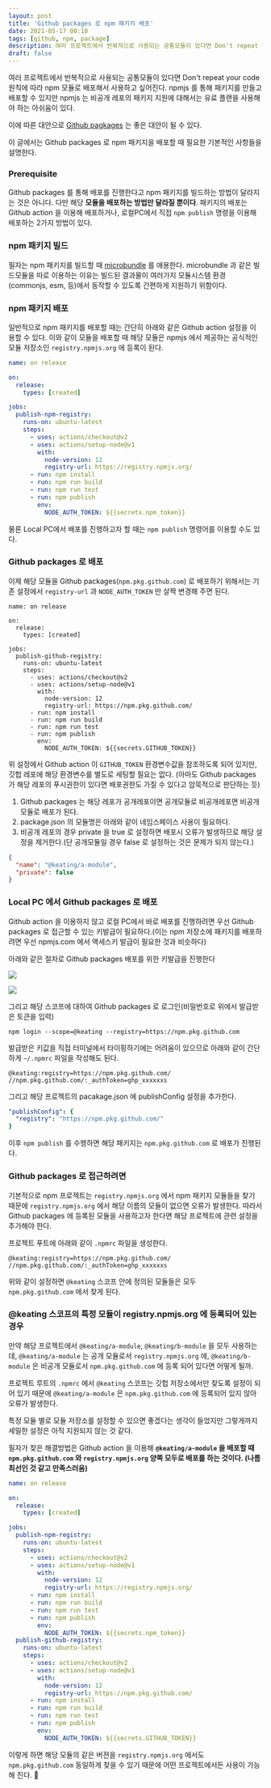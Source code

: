 ```yaml
---
layout: post
title: 'Github packages 로 npm 패키지 배포'
date: 2021-05-17 00:10
tags: [github, npm, package]
description: 여러 프로젝트에서 반복적으로 사용되는 공통모듈이 있다면 Don't repeat your code 원칙에 따라 npm 모듈로 배포해서 사용하고 싶어진다. npmjs 를 통해 패키지를 만들고 배포할 수 있지만 npmjs 는 비공개 레포의 패키지 지원에 대해서는 유료 플랜을 사용해야 한다.
draft: false
---
```


여러 프로젝트에서 반복적으로 사용되는 공통모듈이 있다면 Don't repeat your code 원칙에 따라 npm 모듈로 배포해서 사용하고 싶어진다. npmjs 를 통해 패키지를 만들고 배포할 수 있지만 npmjs 는 비공개 레포의 패키지 지원에 대해서는 유료 플랜을 사용해야 하는 아쉬움이 있다.

이에 따른 대안으로 [Github pagkages](https://github.com/features/packages) 는 좋은 대안이 될 수 있다.

이 글에서는 Github packages 로 npm 패키지을 배포할 때 필요한 기본적인 사항들을 설명한다. 

### Prerequisite

Github packages 를 통해 배포를 진행한다고 npm 패키지를 빌드하는 방법이 달라지는 것은 아니다. 다만 해당 **모듈을 배포하는 방법만 달라질 뿐이다**. 패키지의 배포는 Github action 을 이용해 배포하거나, 로컬PC에서 직접 `npm publish` 명령을 이용해 배포하는 2가지 방법이 있다.


### npm 패키지 빌드
필자는 npm 패키지를 빌드할 때 [microbundle](https://www.npmjs.com/package/microbundle) 를 애용한다. microbundle 과 같은 빌드모듈을 따로 이용하는 이유는 빌드된 결과물이 여러가지 모듈시스템 환경(commonjs, esm, 등)에서 동작할 수 있도록 간편하게 지원하기 위함이다.


### npm 패키지 배포
일반적으로 npm 패키지를 배포할 때는 간단히 아래와 같은 Github action 설정을 이용할 수 있다. 이와 같이 모듈을 배포할 때 해당 모듈은 npmjs 에서 제공하는 공식적인 모듈 저장소인 `registry.npmjs.org` 에 등록이 된다.

```yaml
name: on release

on:
  release:
    types: [created]

jobs:
  publish-npm-registry:
    runs-on: ubuntu-latest
    steps:
      - uses: actions/checkout@v2
      - uses: actions/setup-node@v1
        with:
          node-version: 12
          registry-url: https://registry.npmjs.org/
      - run: npm install
      - run: npm run build
      - run: npm run test
      - run: npm publish
        env:
          NODE_AUTH_TOKEN: ${{secrets.npm_token}}
```

물론 Local PC에서 배포를 진행하고자 할 때는 `npm publish` 명령어를 이용할 수도 있다.

### Github packages 로 배포
이제 해당 모듈을 Github packages(`npm.pkg.github.com`) 로 배포하기 위해서는 기존 설정에서 `registry-url` 과 `NODE_AUTH_TOKEN` 만 살짝 변경해 주면 된다.

```yaml{15,21}
name: on release

on:
  release:
    types: [created]

jobs:
  publish-github-registry:
    runs-on: ubuntu-latest
    steps:
      - uses: actions/checkout@v2
      - uses: actions/setup-node@v1
        with:
          node-version: 12
          registry-url: https://npm.pkg.github.com/
      - run: npm install
      - run: npm run build
      - run: npm run test
      - run: npm publish
        env:
          NODE_AUTH_TOKEN: ${{secrets.GITHUB_TOKEN}}
```

위 설정에서 Github action 이 `GITHUB_TOKEN` 환경변수값을 참조하도록 되어 있지만, 깃헙 레포에 해당 환경변수를 별도로 세팅할 필요는 없다. (아마도 Github packages 가 해당 레포의 푸시권한이 있다면 배포권한도 가질 수 있다고 암묵적으로 판단하는 듯)

1. Github packages 는 해당 레포가 공개레포이면 공개모듈로 비공개레포면 비공개모듈로 배포가 된다.
1. package.json 의 모듈명은 아래와 같이 네임스페이스 사용이 필요하다.
1. 비공개 레포의 경우 private 을 true 로 설정하면 배포시 오류가 발생하므로 해당 설정을 제거한다.(단 공개모듈일 경우 false 로 설정하는 것은 문제가 되지 않는다.)

```json
{
  "name": "@keating/a-module",
  "private": false
}
```

### Local PC 에서 Github packages 로 배포
Github action 을 이용하지 않고 로컬 PC에서 바로 배포를 진행하려면 우선 Github packages 로 접근할 수 있는 키발급이 필요하다.(이는 npm 저장소에 패키지를 배포하려면 우선 npmjs.com 에서 액세스키 발급이 필요한 것과 비슷하다)

아래와 같은 절차로 Github packages 배포를 위한 키발급을 진행한다

![](https://telegra.ph/file/9a222a2c48d237d9cb410.png)

![](https://telegra.ph/file/0d71ca3bf3818e64d33a5.png)


그리고 해당 스코프에 대하여 Github packages 로 로그인(비밀번호로 위에서 발급받은 토큰을 입력)
```
npm login --scope=@keating --registry=https://npm.pkg.github.com
```

발급받은 키값을 직접 터미널에서 타이핑하기에는 어려움이 있으므로 아래와 같이 간단하게 `~/.npmrc` 파일을 작성해도 된다.

```
@keating:registry=https://npm.pkg.github.com/
//npm.pkg.github.com/:_authToken=ghp_xxxxxxs
```

그리고 해당 프로젝트의 pacakage.json 에 publishConfig 설정을 추가한다.
```yaml
"publishConfig": {
  "registry": "https://npm.pkg.github.com/"
}
```

이후 `npm publish` 를 수행하면 해당 패키지는 `npm.pkg.github.com` 로 배포가 진행된다.


### Github packages 로 접근하려면
기본적으로 npm 프로젝트는 `registry.npmjs.org` 에서 npm 패키지 모듈들을 찾기 때문에 `registry.npmjs.org` 에서 해당 이름의 모듈이 없으면 오류가 발생한다. 따라서 Github packages 에 등록된 모듈을 사용하고자 한다면 해당 프로젝트에 관련 설정을 추가해야 한다.

프로젝트 푸트에 아래와 같이 `.npmrc` 파일을 생성한다.

```
@keating:registry=https://npm.pkg.github.com/
//npm.pkg.github.com/:_authToken=ghp_xxxxxxs
```

위와 같이 설정하면 `@keating` 스코프 안에 정의된 모듈들은 모두 `npm.pkg.github.com` 에서 찾게 된다.



### @keating 스코프의 특정 모듈이 registry.npmjs.org 에 등록되어 있는 경우

만약 해당 프로젝트에서 `@keating/a-module`, `@keating/b-module` 을 모두 사용하는데, `@keating/a-module` 는 공개 모듈로서 `registry.npmjs.org` 에, `@keating/b-module` 은 비공개 모듈로서 `npm.pkg.github.com` 에 등록 되어 있다면 어떻게 될까.

프로젝트 루트의 `.npmrc` 에서 `@keating` 스코프는 깃헙 저장소에서만 찾도록 설정이 되어 있기 때문에 `@keating/a-module` 은 `npm.pkg.github.com` 에 등록되어 있지 않아 오류가 발생한다.

특정 모듈 별로 모듈 저장소를 설정할 수 있으면 좋겠다는 생각이 들었지만 그렇게까지 세밀한 설정은 아직 지원되지 않는 것 같다.

필자가 찾은 해결방법은 Github action 을 이용해 **`@keating/a-module` 을 배포할 때  `npm.pkg.github.com` 와 `registry.npmjs.org` 양쪽 모두로 배포를 하는 것이다. (나름 최선인 것 같고 만족스러움)**

```yaml
name: on release

on:
  release:
    types: [created]

jobs:
  publish-npm-registry:
    runs-on: ubuntu-latest
    steps:
      - uses: actions/checkout@v2
      - uses: actions/setup-node@v1
        with:
          node-version: 12
          registry-url: https://registry.npmjs.org/
      - run: npm install
      - run: npm run build
      - run: npm run test
      - run: npm publish
        env:
          NODE_AUTH_TOKEN: ${{secrets.npm_token}}
  publish-github-registry:
    runs-on: ubuntu-latest
    steps:
      - uses: actions/checkout@v2
      - uses: actions/setup-node@v1
        with:
          node-version: 12
          registry-url: https://npm.pkg.github.com/
      - run: npm install
      - run: npm run build
      - run: npm run test
      - run: npm publish
        env:
          NODE_AUTH_TOKEN: ${{secrets.GITHUB_TOKEN}}
```

이렇게 하면 해당 모듈의 같은 버젼을 `registry.npmjs.org` 에서도 `npm.pkg.github.com` 동일하게 찾을 수 있기 때문에 어떤 프로젝트에서든 사용이 가능해 진다. 🙂
